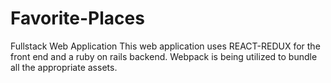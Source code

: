 # Favorite-Places
Fullstack Web Application
This web application uses REACT-REDUX for the front end and a ruby on rails backend. Webpack is being utilized to bundle all the appropriate
assets.
